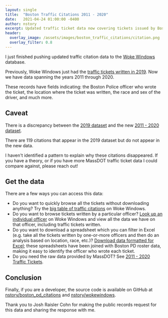 ```yaml
---
layout: single
title:  "Boston Traffic Citations 2011 - 2020"
date:   2021-04-24 01:00:00 -0400
author: nstory
excerpt: Updated traffic ticket data now covering tickets issued by Boston Police from 2011 through 2020
header:
  overlay_image: /assets/images/boston_traffic_citations/citation.png
  overlay_filter: 0.8
---
```


I just finished pushing updated traffic citation data to the [Woke Windows](https://www.wokewindows.org/) database.

Previously, Woke Windows just had the [traffic tickets written in 2019](https://www.wokewindows.org/data_sources/2019_tickets). Now we have data spanning the years 2011 through 2020.

These records have fields indicating: the Boston Police officer who wrote the ticket, the location where the ticket was written, the race and sex of the driver, and much more.

## Caveat
There is a discrepancy between the [2019 dataset](https://www.wokewindows.org/data_sources/2019_tickets) and the new [2011 - 2020 dataset](https://www.wokewindows.org/data_sources/2011_2020_citations).

There are 119 citations that appear in the 2019 dataset but do not appear in the new data.

I haven't identified a pattern to explain why these citations disappeared. If you have a theory, or if you have more MassDOT traffic ticket data I could compare against, please reach out!

## Get the data
There are a few ways you can access this data:
* Do you want to quickly browse all the tickets without downloading anything? Try the [big table of traffic citations](https://www.wokewindows.org/citations) on Woke Windows.
* Do you want to browse tickets written by a particular officer? [Look up an individual officer](https://www.wokewindows.org/officers) on Woke Windows and view all the data we have on that officer, including traffic tickets written.
* Do you want to download a spreadsheet which you can filter in Excel (e.g. take all the tickets written by one-or-more officers and then do an analysis based on location, race, etc.)? [Download data formatted for Excel](https://github.com/nstory/boston_pd_citations); these spreadsheets have been joined with Boston PD roster data, making it easy to identify the officer who wrote each ticket.
* Do you need the raw data provided by MassDOT? See [2011 - 2020 Traffic Tickets](https://www.wokewindows.org/data_sources/2011_2020_citations).

## Conclusion
Finally, if you are a developer, the source code is available on GitHub at [nstory/boston_pd_citations](https://github.com/nstory/boston_pd_citations) and [nstory/wokewindows](https://github.com/nstory/wokewindows).

Thank you to Josh Raisler Cohn for making the public records request for this data and sharing the response with me.
